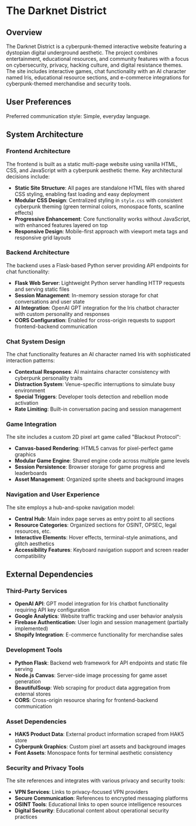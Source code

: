 # The Darknet District

## Overview

The Darknet District is a cyberpunk-themed interactive website featuring a dystopian digital underground aesthetic. The project combines entertainment, educational resources, and community features with a focus on cybersecurity, privacy, hacking culture, and digital resistance themes. The site includes interactive games, chat functionality with an AI character named Iris, educational resource sections, and e-commerce integrations for cyberpunk-themed merchandise and security tools.

## User Preferences

Preferred communication style: Simple, everyday language.

## System Architecture

### Frontend Architecture
The frontend is built as a static multi-page website using vanilla HTML, CSS, and JavaScript with a cyberpunk aesthetic theme. Key architectural decisions include:

- **Static Site Structure**: All pages are standalone HTML files with shared CSS styling, enabling fast loading and easy deployment
- **Modular CSS Design**: Centralized styling in `style.css` with consistent cyberpunk theming (green terminal colors, monospace fonts, scanline effects)
- **Progressive Enhancement**: Core functionality works without JavaScript, with enhanced features layered on top
- **Responsive Design**: Mobile-first approach with viewport meta tags and responsive grid layouts

### Backend Architecture
The backend uses a Flask-based Python server providing API endpoints for chat functionality:

- **Flask Web Server**: Lightweight Python server handling HTTP requests and serving static files
- **Session Management**: In-memory session storage for chat conversations and user state
- **AI Integration**: OpenAI GPT integration for the Iris chatbot character with custom personality and responses
- **CORS Configuration**: Enabled for cross-origin requests to support frontend-backend communication

### Chat System Design
The chat functionality features an AI character named Iris with sophisticated interaction patterns:

- **Contextual Responses**: AI maintains character consistency with cyberpunk personality traits
- **Distraction System**: Venue-specific interruptions to simulate busy environment
- **Special Triggers**: Developer tools detection and rebellion mode activation
- **Rate Limiting**: Built-in conversation pacing and session management

### Game Integration
The site includes a custom 2D pixel art game called "Blackout Protocol":

- **Canvas-based Rendering**: HTML5 canvas for pixel-perfect game graphics
- **Modular Game Engine**: Shared engine code across multiple game levels
- **Session Persistence**: Browser storage for game progress and leaderboards
- **Asset Management**: Organized sprite sheets and background images

### Navigation and User Experience
The site employs a hub-and-spoke navigation model:

- **Central Hub**: Main index page serves as entry point to all sections
- **Resource Categories**: Organized sections for OSINT, OPSEC, legal resources, etc.
- **Interactive Elements**: Hover effects, terminal-style animations, and glitch aesthetics
- **Accessibility Features**: Keyboard navigation support and screen reader compatibility

## External Dependencies

### Third-Party Services
- **OpenAI API**: GPT model integration for Iris chatbot functionality requiring API key configuration
- **Google Analytics**: Website traffic tracking and user behavior analysis
- **Firebase Authentication**: User login and session management (partially implemented)
- **Shopify Integration**: E-commerce functionality for merchandise sales

### Development Tools
- **Python Flask**: Backend web framework for API endpoints and static file serving
- **Node.js Canvas**: Server-side image processing for game asset generation
- **BeautifulSoup**: Web scraping for product data aggregation from external stores
- **CORS**: Cross-origin resource sharing for frontend-backend communication

### Asset Dependencies
- **HAK5 Product Data**: External product information scraped from HAK5 store
- **Cyberpunk Graphics**: Custom pixel art assets and background images
- **Font Assets**: Monospace fonts for terminal aesthetic consistency

### Security and Privacy Tools
The site references and integrates with various privacy and security tools:

- **VPN Services**: Links to privacy-focused VPN providers
- **Secure Communication**: References to encrypted messaging platforms
- **OSINT Tools**: Educational links to open source intelligence resources
- **Digital Security**: Educational content about operational security practices